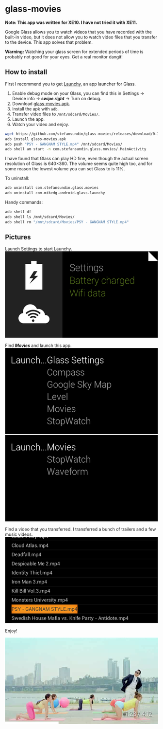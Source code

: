 # glass-movies

**Note: This app was written for XE10. I have not tried it with XE11.**

Google Glass allows you to watch videos that you have recorded with the built-in video, but it does not allow you to watch video files that you transfer to the device. This app solves that problem.

**Warning:** Watching your glass screen for extended periods of time is probably not good for your eyes. Get a real monitor dangit!

## How to install

First I recommend you to get [Launchy](https://github.com/kaze0/launchy), an app launcher for Glass.

1. Enable debug mode on your Glass, you can find this in Settings → Device info → ___swipe right___ → Turn on debug.
2. Download [glass-movies.apk](https://github.com/stefansundin/glass-movies/releases/download/0.1/glass-movies.apk).
3. Install the apk with `adb`.
4. Transfer video files to `/mnt/sdcard/Movies/`.
5. Launch the app.
6. Watch your video and enjoy.

```bash
wget https://github.com/stefansundin/glass-movies/releases/download/0.1/glass-movies.apk
adb install glass-movies.apk
adb push "PSY - GANGNAM STYLE.mp4" /mnt/sdcard/Movies/
adb shell am start -n com.stefansundin.glass.movies/.MainActivity
```

I have found that Glass can play HD fine, even though the actual screen resolution of Glass is 640×360. The volume seems quite high too, and for some reason the lowest volume you can set Glass to is 11%.

To uninstall:
```bash
adb uninstall com.stefansundin.glass.movies
adb uninstall com.mikedg.android.glass.launchy
```

Handy commands:
```bash
adb shell df
adb shell ls /mnt/sdcard/Movies/
adb shell rm "/mnt/sdcard/Movies/PSY - GANGNAM STYLE.mp4"
```

## Pictures

Launch Settings to start Launchy.
![screen1](/doc/screen1.png "Settings")

Find ___Movies___ and launch this app.
![screen2](/doc/screen2.png "Launchy")
![screen3](/doc/screen3.png "Launch Movies")

Find a video that you transferred. I transferred a bunch of trailers and a few music videos.
![screen4](/doc/screen4.png "Launch a video")

Enjoy!

![screen5](/doc/screen5.png "GANGNAM STYLE")



